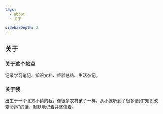 ```yaml
---
tags:
  - about
  - 关于

sidebarDepth: 2
---
```


## 关于

### 关于这个站点

记录学习笔记、知识文档、经验总结、生活杂记。


### 关于我

出生于一个北方小镇的我，像很多农村孩子一样，从小就听到了很多诸如“知识改变命运”的话，默默地记着并坚信着。

